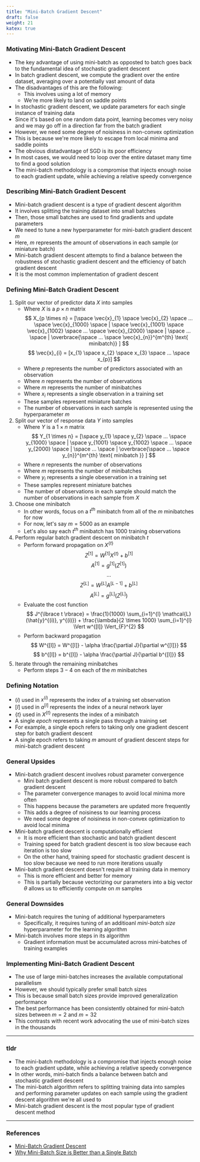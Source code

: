 ```yaml
---
title: "Mini-Batch Gradient Descent"
draft: false
weight: 21
katex: true
---
```


### Motivating Mini-Batch Gradient Descent
- The key advantage of using mini-batch as opposted to batch goes back to the fundamental idea of stochastic gradient descent
- In batch gradient descent, we compute the gradient over the entire dataset, averaging over a potentially vast amount of data
- The disadvantages of this are the following:
	- This involves using a lot of memory
	- We're more likely to land on saddle points
- In stochastic gradient descent, we update parameters for each single instance of training data
- Since it's based on one random data point, learning becomes very noisy and we may go off in a direction far from the batch gradient
- However, we need some degree of noisiness in non-convex optimization
- This is because we're more likely to escape from local minima and saddle points
- The obvious distadvantage of SGD is its poor efficiency
- In most cases, we would need to loop over the entire dataset many time to find a good solution
- The mini-batch methodology is a compromise that injects enough noise to each gradient update, while achieving a relative speedy convergence

### Describing Mini-Batch Gradient Descent
- Mini-batch gradient descent is a type of gradient descent algorithm
- It involves splitting the training dataset into small batches
- Then, those small batches are used to find gradients and update parameters
- We need to tune a new hyperparameter for mini-batch gradient descent $m$
- Here, $m$ represents the amount of observations in each sample (or miniature batch)
- Mini-batch gradient descent attempts to find a balance between the robustness of stochastic gradient descent and the efficiency of batch gradient descent
- It is the most common implementation of gradient descent

### Defining Mini-Batch Gradient Descent
1. Split our vector of predictor data $X$ into samples
	- Where $X$ is a $p \times n$ matrix
	$$
	X_{p \times n} = [\space \vec{x}_{1} \space \vec{x}_{2} \space ... \space \vec{x}_{1000} \space | \space \vec{x}_{1001} \space \vec{x}_{1002} \space ... \space \vec{x}_{2000} \space | \space ... \space | \overbrace{\space ... \space \vec{x}_{n}}^{m^{th} \text{ minibatch}} ]
	$$
	$$
	\vec{x}_{i} = [x_{1} \space x_{2} \space x_{3} \space ... \space x_{p}]
	$$
	- Where $p$ represents the number of predictors associated with an observation
	- Where $n$ represents the number of observations
	- Where $m$ represents the number of minibatches
	- Where $x_{i}$ represents a single observation in a training set
	- These samples represent miniature batches
	- The number of observations in each sample is represented using the hyperparameter $m$
2. Split our vector of response data $Y$ into samples
	- Where $Y$ is a $1 \times n$ matrix
	$$
	Y_{1 \times n} = [\space y_{1} \space y_{2} \space ... \space y_{1000} \space | \space y_{1001} \space y_{1002} \space ... \space y_{2000} \space | \space ... \space | \overbrace{\space ... \space y_{n}}^{m^{th} \text{ minibatch }} ]
	$$
	- Where $n$ represents the number of observations
	- Where $m$ represents the number of minibatches
	- Where $y_{i}$ represents a single obeservation in a training set
	- These samples represent miniature batches
	- The number of observations in each sample should match the number of observations in each sample from $X$
3. Choose one minibatch 
	- In other words, focus on a $t^{th}$ minibatch from all of the $m$ minibatches for now
	- For now, let's say $m=5000$ as an example
	- Let's also say each $t^{th}$ minibatch has $1000$ training observations
4. Perform regular batch gradient descent on minibatch $t$
	- Perform forward propagation on $X^{\lbrace t \rbrace}$
	$$
	Z^{[1]} = W^{[1]} X^{\lbrace t \rbrace} + b^{[1]}
	$$
	$$
	A^{[1]} = g^{[1]}(Z^{[1]})
	$$
	$$
	...
	$$
	$$
	Z^{[L]} = W^{[L]} A^{[L-1]} + b^{[L]}
	$$
	$$
	A^{[L]} = g^{[L]}(Z^{[L]})
	$$
	- Evaluate the cost function
	$$
	J^{\lbrace t \rbrace} = \frac{1}{1000} \sum_{i=1}^{l} \mathcal{L}(\hat{y}^{(i)}, y^{(i)}) + \frac{\lambda}{2 \times 1000} \sum_{i=1}^{l} \Vert w^{[l]} \Vert_{F}^{2}
	$$
	- Perform backward propagation
	$$
	W^{[l]} = W^{[l]} - \alpha \frac{\partial J}{\partial w^{[l]}}
	$$
	$$
	b^{[l]} = b^{[l]} - \alpha \frac{\partial J}{\partial b^{[l]}}
	$$
5. Iterate through the remaining minibatches
	- Perform steps $3-4$ on each of the $m$ minibatches

### Defining Notation
- $(i)$ used in $x^{(i)}$ represents the index of a training set observation
- $[l]$ used in $a^{[l]}$ represents the index of a neural network layer
- $\lbrace t \rbrace$ used in $X^{\lbrace t \rbrace}$ represents the index of a minibatch
- A single *epoch* represents a single pass through a training set
- For example, a single epoch refers to taking only one gradient descent step for batch gradient descent
- A single epoch refers to taking $m$ amount of gradient descent steps for mini-batch gradient descent

### General Upsides
- Mini-batch gradient descent involves robust parameter convergence
	- Mini batch gradient descent is more robust compared to batch gradient descent
	- The parameter convergence manages to avoid local minima more often
	- This happens because the parameters are updated more frequently
	- This adds a degree of noisiness to our learning process
	- We need some degree of noisiness in non-convex optimization to avoid local minima
- Mini-batch gradient descent is computationally efficient
	- It is more efficient than stochastic and batch gradient descent
	- Training speed for batch gradient descent is too slow because each iteration is too slow
	- On the other hand, training speed for stochastic gradient descent is too slow because we need to run more iterations usually
- Mini-batch gradient descent doesn't require all training data in memory
	- This is more efficient and better for memory
	- This is partially because vectorizing our parameters into a big vector $\theta$ allows us to efficiently compute on $m$ samples

### General Downsides
- Mini-batch requires the tuning of additional hyperparameters
	- Specifically, it requires tuning of an additioanl *mini-batch size* hyperparameter for the learning algorithm
- Mini-batch involves more steps in its algorithm
	- Gradient information must be accumulated across mini-batches of training examples

### Implementing Mini-Batch Gradient Descent
- The use of large mini-batches increases the available computational parallelism
- However, we should typically prefer small batch sizes
- This is because small batch sizes provide improved generalization performance
- The best performance has been consistently obtained for mini-batch sizes between $m=2$ and $m=32$
- This contrasts with recent work advocating the use of mini-batch sizes in the thousands

---

### tldr
- The mini-batch methodology is a compromise that injects enough noise to each gradient update,
 while achieving a relative speedy convergence
- In other words, mini-batch finds a balance between batch and stochastic gradient descent
- The mini-batch algorithm refers to splitting training data into samples and performing parameter updates on each sample using the gradient descent algorithm we're all used to
- Mini-batch gradient descent is the most popular type of gradient descent method

---

### References
- [Mini-Batch Gradient Descent](https://www.youtube.com/watch?v=4qJaSmvhxi8&list=PLkDaE6sCZn6Hn0vK8co82zjQtt3T2Nkqc&index=15)
- [Why Mini-Batch Size is Better than a Single Batch](https://datascience.stackexchange.com/questions/16807/why-mini-batch-size-is-better-than-one-single-batch-with-all-training-data)
